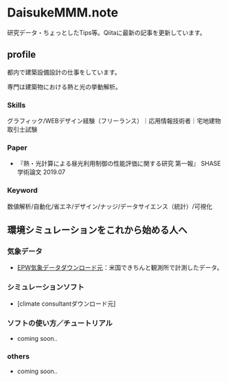 # DaisukeMMM.note
研究データ・ちょっとしたTips等。Qiitaに最新の記事を更新しています。

## profile
都内で建築設備設計の仕事をしています。

専門は建築物における熱と光の挙動解析。

### Skills
グラフィック/WEBデザイン経験（フリーランス）｜応用情報技術者｜宅地建物取引士試験

### Paper
* 『熱・光計算による昼光利用制御の性能評価に関する研究 第一報』 SHASE学術論文 2019.07

### Keyword
数値解析/自動化/省エネ/デザイン/ナッジ/データサイエンス（統計）/可視化


## 環境シミュレーションをこれから始める人へ
### 気象データ
* [EPW気象データダウンロード元](https://energyplus.net/weather)：米国できちんと観測所で計測したデータ。

### シミュレーションソフト
* [climate consultantダウンロード元]

### ソフトの使い方／チュートリアル
* coming soon..

### others
* coming soon..
